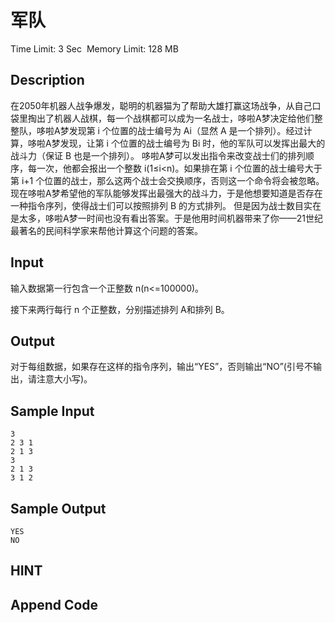 # 军队
Time Limit: 3 Sec  Memory Limit: 128 MB


## Description
在2050年机器人战争爆发，聪明的机器猫为了帮助大雄打赢这场战争，从自己口袋里掏出了机器人战棋，每一个战棋都可以成为一名战士，哆啦A梦决定给他们整整队，哆啦A梦发现第 i 个位置的战士编号为 Ai（显然 A 是一个排列）。经过计算，哆啦A梦发现，让第 i 个位置的战士编号为 Bi 时，他的军队可以发挥出最大的战斗力（保证 B 也是一个排列）。
哆啦A梦可以发出指令来改变战士们的排列顺序，每一次，他都会报出一个整数 i(1≤i<n)。如果排在第 i 个位置的战士编号大于第 i+1 个位置的战士，那么这两个战士会交换顺序，否则这一个命令将会被忽略。
现在哆啦A梦希望他的军队能够发挥出最强大的战斗力，于是他想要知道是否存在一种指令序列，使得战士们可以按照排列 B 的方式排列。
但是因为战士数目实在是太多，哆啦A梦一时间也没有看出答案。于是他用时间机器带来了你——21世纪最著名的民间科学家来帮他计算这个问题的答案。

## Input
输入数据第一行包含一个正整数 n(n<=100000)。

接下来两行每行 n 个正整数，分别描述排列 A和排列 B。

## Output
对于每组数据，如果存在这样的指令序列，输出“YES”，否则输出“NO”(引号不输出，请注意大小写)。

## Sample Input
```
3
2 3 1
2 1 3
3
2 1 3
3 1 2
```
## Sample Output
```
YES
NO
```

## HINT


## Append Code
